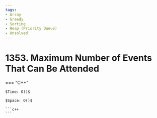 ```yaml
---
tags:
- Array
- Greedy
- Sorting
- Heap (Priority Queue)
- Unsolved
---
```



# 1353. Maximum Number of Events That Can Be Attended

=== "C++"

    $Time: O()$

    $Space: O()$

    ```c++
    ```